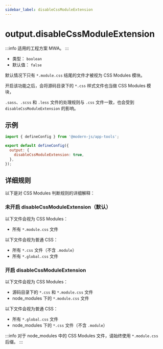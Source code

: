 ```yaml
---
sidebar_label: disableCssModuleExtension
---
```


# output.disableCssModuleExtension

:::info 适用的工程方案
MWA。
:::

- 类型： `boolean`
- 默认值： `false`

默认情况下只有 `*.module.css` 结尾的文件才被视为 CSS Modules 模块。

开启该功能之后，会将源码目录下的 `*.css` 样式文件也当做 CSS Modules 模块，

`.sass`、`.scss` 和 `.less` 文件的处理规则与 `.css` 文件一致，也会受到 `disableCssModuleExtension` 的影响。

## 示例

```js title="modern.config.js"
import { defineConfig } from '@modern-js/app-tools';

export default defineConfig({
  output: {
    disableCssModuleExtension: true,
  },
});
```

## 详细规则

以下是对 CSS Modules 判断规则的详细解释：

### 未开启 disableCssModuleExtension（默认）

以下文件会视为 CSS Modules：

- 所有 `*.module.css` 文件

以下文件会视为普通 CSS：

- 所有 `*.css` 文件（不含 `.module`）
- 所有 `*.global.css` 文件

### 开启 disableCssModuleExtension

以下文件会视为 CSS Modules：

- 源码目录下的 `*.css` 和 `*.module.css` 文件
- node_modules 下的 `*.module.css` 文件

以下文件会视为普通 CSS：

- 所有 `*.global.css` 文件
- node_modules 下的 `*.css` 文件（不含 `.module`）

:::info
对于 node_modules 中的 CSS Modules 文件，请始终使用 `*.module.css` 后缀。
:::
